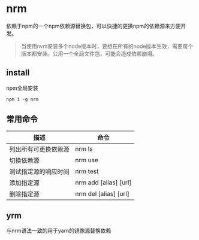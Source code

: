 # nrm

依赖于npm的一个npm依赖源替换包，可以快捷的更换npm的依赖源来方便开发。

> 当使用nvm安装多个node版本时，要想在所有的node版本生效，需要每个版本都安装。公用一个全局文件包，可能会造成依赖崩塌。

## install

npm全局安装

    npm i -g nrm

## 常用命令

描述 | 命令  
---|---
列出所有可更换依赖源 |  nrm ls
切换依赖源 | nrm use
测试指定源的响应时间 | nrm test
添加指定源 | nrm add [alias] [url]
删除指定源 | nrm del [alias] [url]

## yrm

与nrm语法一致的用于yarn的镜像源替换依赖
